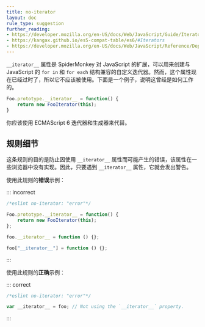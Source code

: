 ```yaml
---
title: no-iterator
layout: doc
rule_type: suggestion
further_reading:
- https://developer.mozilla.org/en-US/docs/Web/JavaScript/Guide/Iterators_and_Generators
- https://kangax.github.io/es5-compat-table/es6/#Iterators
- https://developer.mozilla.org/en-US/docs/Web/JavaScript/Reference/Deprecated_and_obsolete_features#Object_methods
---
```


`__iterator__` 属性是 SpiderMonkey 对 JavaScript 的扩展，可以用来创建与 JavaScript 的 `for in` 和 `for each` 结构兼容的自定义迭代器。然而，这个属性现在已经过时了，所以它不应该被使用。下面是一个例子，说明这曾经是如何工作的。

```js
Foo.prototype.__iterator__ = function() {
    return new FooIterator(this);
}
```

你应该使用 ECMAScript 6 迭代器和生成器来代替。

## 规则细节

这条规则的目的是防止因使用 `__iterator__` 属性而可能产生的错误，该属性在一些浏览器中没有实现。因此，只要遇到 `__iterator__` 属性，它就会发出警告。

使用此规则的**错误**示例：

::: incorrect

```js
/*eslint no-iterator: "error"*/

Foo.prototype.__iterator__ = function() {
    return new FooIterator(this);
};

foo.__iterator__ = function () {};

foo["__iterator__"] = function () {};

```

:::

使用此规则的**正确**示例：

::: correct

```js
/*eslint no-iterator: "error"*/

var __iterator__ = foo; // Not using the `__iterator__` property.
```

:::
